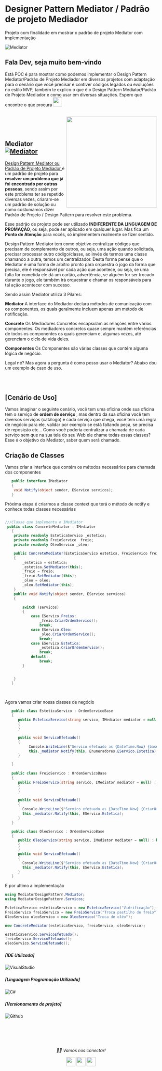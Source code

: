 # Designer Pattern Mediator / Padrão de projeto Mediador

Projeto com finalidade em mostrar o padrão de projeto Mediator com implementação

![Mediator](https://refactoring.guru/images/patterns/content/mediator/mediator.png?id=0264bd857a231b6ea2d0c537c092e698)


### <h2>Fala Dev, seja muito bem-vindo
   Está POC é para mostrar como podemos implementar o Design Pattern Mediator/Padrão de Projeto Mediador em diversos projetos com adaptação para o cenário que você precisar e contiver códigos legados ou evoluções no estilo MVP, também te explico o que é o Design Pattern Mediator/Padrão de Projeto Mediador e como usar em diversas situações. Espero que encontre o que procura <img src="https://media.giphy.com/media/WUlplcMpOCEmTGBtBW/giphy.gif" width="30"> 
</em></p></h5>
  
  </br>
  


<img align="right" src="https://methodpoet.com/wp-content/uploads/2022/06/mediator-pattern-solution.png" width="300" height="300"/>


</br></br>

### <h2>Mediator <a href="https://refactoring.guru/pt-br/design-patterns/mediator" target="_blank"><img alt="Mediator" src="https://img.shields.io/badge/Mediator-blue?style=flat&logo=google-chrome"></a>

 <a href="https://refactoring.guru/pt-br/design-patterns/mediator" target="_blank">Design Pattern Mediator ou Padrão de Projeto Mediador </a> é um padrão de projeto para <b>resolver um problema que já foi encontrado por outras pessoas</b>, sendo assim por este problema ter se repetido diversas vezes, criaram-se um padrão de solução ou como costumamos dizer Padrão de Projeto / Design Pattern para resolver este problema.
 
Esse padrão de projeto pode ser utilizado <b>INDIFERENTE DA LINGUAGEM DE PROMAÇÃO</b>, ou seja, pode ser aplicado em qualquer lugar. Mas fica um <b>Ponto de Atenção</b> para vocês, só implementem realmente se fizer sentido.
 
Design Pattern Mediator tem como objetivo centralizar códigos que precisam de complemento de outros, ou seja, uma ação quando solicitada, precisar processar outro código/classe, ao invés de termos uma classe chamando a outra, temos um centralizador. Desta forma pense que o Mediator é uma forma de arbitro pronto para orquestra o jogo da forma que precisa, ele é responsável por cada ação que acontece, ou seja, se uma falta for cometida ele dá um cartão, advertência, se alguém for ser trocado durante o jogo, ele também irá orquestrar e chamar os responsáveis para tal ação acontecer com sucesso.

Sendo assim Mediator utiliza 3 Pilares:

<b>Mediator</b> A interface do Mediador declara métodos de comunicação com os componentes, os quais geralmente incluem apenas um método de notificação.
   
<b>Concrete</b> Os Mediadores Concretos encapsulam as relações entre vários componentes. Os mediadores concretos quase sempre mantém referências de todos os componentes os quais gerenciam e, algumas vezes, até gerenciam o ciclo de vida deles.
   
<b>Componentes</b> Os Componentes são várias classes que contém alguma lógica de negócio.

Legal né? Mas agora a pergunta é como posso usar o Mediator? Abaixo dou um exemplo de caso de uso.

</br></br>

### <h2>[Cenário de Uso]
Vamos imaginar o seguinte cenário, você tem uma oficina onde sua oficina tem o serviço de <b>ordem de serviço </b>, mas dentro da sua oficina você tem diversos serviços (catálogo) e cada serviço que chega, você tem uma regra de negócio para ele, validar por exemplo se está faltando peça, se precisa de reposição etc... Como você poderia centralizar a chamada de cada serviço sem que na sua tela do seu Web ele chame todas essas classes? Esse é o objetivo do Mediator, saber quem será chamado.

### <h2> Criação de Classes

Vamos criar a interface que contém os métodos necessários para chamada dos componentes
```C#
   public interface IMediator
   {
    void Notify(object sender, EServico servicos);
   }
```

Próxima etapa é criarmos a classe context que terá o método de notify e conhece todas classes necessárias
```C#

///Classe que implementa o IMediator
 public class ConcreteMediator : IMediator
   {
    private readonly EsteticaServico _estetica;
    private readonly FreioServico _freio;
    private readonly OleoServico _oleo;

    public ConcreteMediator(EsteticaServico estetica, FreioServico freio, OleoServico oleo)
    {
        _estetica = estetica;
        _estetica.SetMediator(this);
        _freio = freio;
        _freio.SetMediator(this);
        _oleo = oleo;
        _oleo.SetMediator(this);
    }
    public void Notify(object sender, EServico servicos)
    {

        switch (servicos)
        {
            case EServico.Freios:
                _freio.CriarOrdemServico();
                break;
            case EServico.Oleo:
                _oleo.CriarOrdemServico();
                break;
            case EServico.Estetica:
                _estetica.CriarOrdemServico();
                break;
            default:
                break;
        }


    }
   }
```
</br>

Agora vamos criar nossa classes de negócio
```C#
   public class EsteticaServico : OrdemServicoBase
   {
      public EsteticaServico(string servico, IMediator mediator = null) : base(servico, mediator)
      {
      }

      public void ServicoEfetuado()
      {
           Console.WriteLine($"Servico efetuado as {DateTime.Now} {base.CriarOrdemServico()}");
           this._mediator.Notify(this, Enumeradores.EServico.Estetica);
      }

   }
   
   public class FreioServico : OrdemServicoBase
   {
      public FreioServico(string servico, IMediator mediator = null) : base(servico, mediator)
      {
      }

      public void ServicoEfetuado()
      {
        Console.WriteLine($"Servico efetuado as {DateTime.Now} {CriarOrdemServico()}");
        this._mediator.Notify(this, EServico.Estetica);
      }
   }

   public class OleoServico : OrdemServicoBase
   {
      public OleoServico(string servico, IMediator mediator = null) : base(servico, mediator)
      {
      }
      public void ServicoEfetuado()
      {
        Console.WriteLine($"Servico efetuado as {DateTime.Now} {CriarOrdemServico()}");
        this._mediator.Notify(this, EServico.Estetica);
      }
   }
```

E por ultimo a implementação

```C#
using MediatorDesignPattern.Mediator;
using MediatorDesignPattern.Servicos;

EsteticaServico esteticaServico = new EsteticaServico("Vidrificação");
FreioServico freioServico = new FreioServico("Troca pastilho de freio");
OleoServico oleoServico = new OleoServico("Troca de oléo");

new ConcreteMediator(esteticaServico, freioServico, oleoServico);

esteticaServico.ServicoEfetuado();
freioServico.ServicoEfetuado();
oleoServico.ServicoEfetuado();
```


### <h5> [IDE Utilizada]</h5>
![VisualStudio](https://img.shields.io/badge/Visual_Studio_2019-000000?style=for-the-badge&logo=visual%20studio&logoColor=purple)

### <h5> [Linguagem Programação Utilizada]</h5>
![C#](https://img.shields.io/badge/C%23-000000?style=for-the-badge&logo=c-sharp&logoColor=purple)

### <h5> [Versionamento de projeto] </h5>
![Github](http://img.shields.io/badge/-Github-000000?style=for-the-badge&logo=Github&logoColor=green)

</br></br></br></br>


<p align="center">
  <i>🤝🏻 Vamos nos conectar!</i>

  <p align="center">
    <a href="https://www.linkedin.com/in/gusta-nascimento/" alt="Linkedin"><img src="https://github.com/nitish-awasthi/nitish-awasthi/blob/master/174857.png" height="30" width="30"></a>
    <a href="https://www.instagram.com/gusta.nascimento/" alt="Instagram"><img src="https://github.com/nitish-awasthi/nitish-awasthi/blob/master/instagram-logo-png-transparent-background-hd-3.png" height="30" width="30"></a>
    <a href="mailto:caous.g@gmail.com" alt="E-mail"><img src="https://github.com/nitish-awasthi/nitish-awasthi/blob/master/gmail-512.webp" height="30" width="30"></a>   
  </p>
